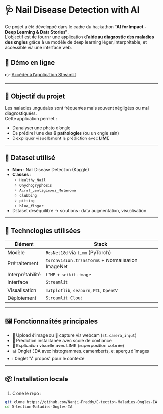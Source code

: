 # 🩺 Nail Disease Detection with AI

Ce projet a été développé dans le cadre du hackathon **"AI for Impact - Deep Learning & Data Stories"**.  
L’objectif est de fournir une application d’**aide au diagnostic des maladies des ongles** grâce à un modèle de deep learning léger, interprétable, et accessible via une interface web.

## 🚀 Démo en ligne

👉 [Accéder à l’application Streamlit](https://d-tection-maladies-ongles.streamlit.app/)

---

## 🧠 Objectif du projet

Les maladies unguéales sont fréquentes mais souvent négligées ou mal diagnostiquées.  
Cette application permet :

- D’analyser une photo d’ongle
- De prédire l’une des **6 pathologies** (ou un ongle sain)
- D’expliquer visuellement la prédiction avec **LIME**

---

## 📁 Dataset utilisé

- **Nom** : Nail Disease Detection (Kaggle)
- **Classes** :
  - `Healthy_Nail`
  - `Onychogryphosis`
  - `Acral_Lentiginous_Melanoma`
  - `clubbing`
  - `pitting`
  - `blue_finger`
- Dataset déséquilibré → solutions : data augmentation, visualisation

---

## 🧪 Technologies utilisées

| Élément          | Stack                                             |
| ---------------- | ------------------------------------------------- |
| Modèle           | `ResNet18d` via `timm` (PyTorch)                  |
| Prétraitement    | `torchvision.transforms` + Normalisation ImageNet |
| Interprétabilité | `LIME` + `scikit-image`                           |
| Interface        | `Streamlit`                                       |
| Visualisation    | `matplotlib`, `seaborn`, `PIL`, `OpenCV`          |
| Déploiement      | `Streamlit Cloud`                                 |

---

## 🖼 Fonctionnalités principales

- 📁 Upload d’image ou 📸 capture via webcam (`st.camera_input`)
- 🧠 Prédiction instantanée avec score de confiance
- 🧠 Explication visuelle avec LIME (superposition colorée)
- 📊 Onglet EDA avec histogrammes, camemberts, et aperçu d’images
- ℹ️ Onglet "À propos" pour le contexte

---

## 📦 Installation locale

1. Clone le repo :

```bash
git clone https://github.com/Nanji-Freddy/D-tection-Maladies-Ongles-IA.git
cd D-tection-Maladies-Ongles-IA
```
